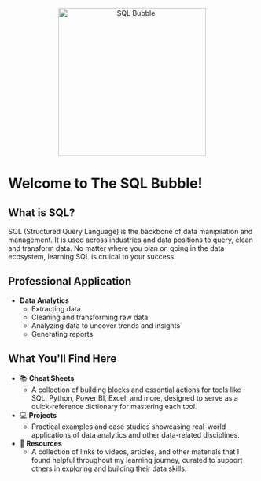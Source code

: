 <p align="center">
  <img src="https://github.com/AlyssaDataHub/Assets/blob/128eee6597e85c7634cfa14cce283ded4f81885f/SQL_bubble.png" alt="SQL Bubble" width="300">
</p>

 # Welcome to **The SQL Bubble**! 

 ## What is SQL?
SQL (Structured Query Language) is the backbone of data manipilation and management. It is used across industries and data positions to query, clean and transform data. No matter where you plan on going in the data ecosystem, learning SQL is cruical to your success. 

## Professional Application
* **Data Analytics**
  - Extracting data
  - Cleaning and transforming raw data
  - Analyzing data to uncover trends and insights
  - Generating reports
    
## What You'll Find Here
* 📚 **Cheat Sheets**  
  - A collection of building blocks and essential actions for tools like SQL, Python, Power BI, Excel, and more, designed to serve as a quick-reference dictionary for mastering each tool.  
* 💻 **Projects**  
  - Practical examples and case studies showcasing real-world applications of data analytics and other data-related disciplines.  
* 📎 **Resources**  
  - A collection of links to videos, articles, and other materials that I found helpful throughout my learning journey, curated to support others in exploring and building their data skills.  

